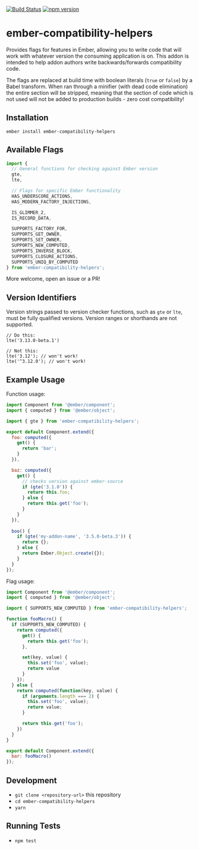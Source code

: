 [![Build Status](https://travis-ci.org/pzuraq/ember-compatibility-helpers.svg?branch=master)](https://travis-ci.org/pzuraq/ember-compatibility-helpers) [![npm version](https://badge.fury.io/js/ember-compatibility-helpers.svg)](https://badge.fury.io/js/ember-compatibility-helpers)

# ember-compatibility-helpers

Provides flags for features in Ember, allowing you to write code that will work
with whatever version the consuming application is on. This addon is intended
to help addon authors write backwards/forwards compatibility code.

The flags are replaced at build time with boolean literals (`true` or `false`)
by a Babel transform. When ran through a minifier (with dead code elimination) the entire section will be stripped, meaning that the section of code which is not used
will not be added to production builds - zero cost compatibility!

## Installation

```
ember install ember-compatibility-helpers
```

## Available Flags

```js
import {
  // General functions for checking against Ember version
  gte,
  lte,

  // Flags for specific Ember functionality
  HAS_UNDERSCORE_ACTIONS,
  HAS_MODERN_FACTORY_INJECTIONS,

  IS_GLIMMER_2,
  IS_RECORD_DATA,

  SUPPORTS_FACTORY_FOR,
  SUPPORTS_GET_OWNER,
  SUPPORTS_SET_OWNER,
  SUPPORTS_NEW_COMPUTED,
  SUPPORTS_INVERSE_BLOCK,
  SUPPORTS_CLOSURE_ACTIONS,
  SUPPORTS_UNIQ_BY_COMPUTED
} from 'ember-compatibility-helpers';
```

More welcome, open an issue or a PR!

## Version Identifiers

Version strings passed to version checker functions, such as `gte` or `lte`, must be fully qualified versions. Version ranges or shorthands are not supported.

```
// Do this:
lte('3.13.0-beta.1')

// Not this:
lte('3.12'); // won't work!
lte('^3.12.0'); // won't work!
```

## Example Usage

Function usage:

```js
import Component from '@ember/component';
import { computed } from '@ember/object';

import { gte } from 'ember-compatibility-helpers';

export default Component.extend({
  foo: computed({
    get() {
      return 'bar';
    }
  }),

  baz: computed({
    get() {
      // checks version against ember-source
      if (gte('3.1.0')) {
        return this.foo;
      } else {
        return this.get('foo');
      }
    }
  }),
  
  boo() {
    if (gte('my-addon-name', '3.5.0-beta.3')) {
      return {};
    } else {
      return Ember.Object.create({});
    }
  }
});
```

Flag usage:

```javascript
import Component from '@ember/component';
import { computed } from '@ember/object';

import { SUPPORTS_NEW_COMPUTED } from 'ember-compatibility-helpers';

function fooMacro() {
  if (SUPPORTS_NEW_COMPUTED) {
    return computed({
      get() {
        return this.get('foo');
      },

      set(key, value) {
        this.set('foo', value);
        return value
      }
    });
  } else {
    return computed(function(key, value) {
      if (arguments.length === 2) {
        this.set('foo', value);
        return value;
      }

      return this.get('foo');
    })
  }
}

export default Component.extend({
  bar: fooMacro()
});
```

## Development

* `git clone <repository-url>` this repository
* `cd ember-compatibility-helpers`
* `yarn`

## Running Tests

* `npm test`
